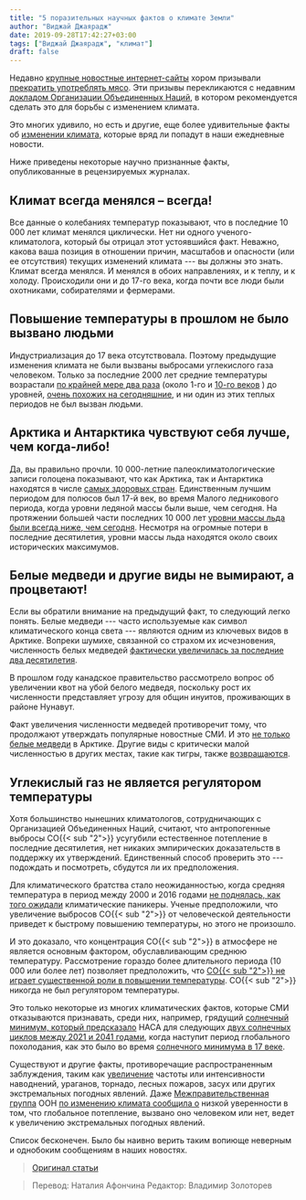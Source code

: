 ```yaml
---
title: "5 поразительных научных фактов о климате Земли"
author: "Виджай Джаярадж"
date: 2019-09-28T17:42:27+03:00
tags: ["Виджай Джаярадж", "климат"]
draft: false
---
```


Недавно [крупные новостные интернет-сайты](https://translate.google.com/translate?hl=ru&prev=_t&sl=auto&tl=ru&u=https://www.bbc.com/news/science-environment-49238749) хором призывали [прекратить употреблять мясо](https://translate.google.com/translate?hl=ru&prev=_t&sl=auto&tl=ru&u=https://edition.cnn.com/2019/08/08/world/ipcc-report-land-climate-crisis-sci-intl/index.html). Эти призывы перекликаются с недавним [докладом Организации Объединенных Наций](https://translate.google.com/translate?hl=ru&prev=_t&sl=auto&tl=ru&u=https://www.ipcc.ch/srccl-report-download-page/), в котором рекомендуется сделать это для борьбы с изменением климата.

Это многих удивило, но есть и другие, еще более удивительные факты об [изменении климата](https://translate.google.com/translate?hl=ru&prev=_t&sl=auto&tl=ru&u=https://fee.org/learning-center/issues/climate-change/how-the-profit-motive-can-help-fight-climate-change/), которые вряд ли попадут  в наши ежедневные новости.

Ниже приведены некоторые научно признанные факты, опубликованные в рецензируемых журналах.

## Климат всегда менялся – всегда!

Все данные о колебаниях температур показывают, что в последние 10 000 лет климат менялся циклически. Нет ни одного ученого-климатолога, который бы отрицал этот устоявшийся факт. Неважно, какова ваша позиция в отношении причин, масштабов и опасности (или ее отсутствия) текущих изменений климата --- вы должны это знать. Климат всегда менялся. И менялся в обоих направлениях, и к теплу, и к холоду. Происходили они и до 17-го века, когда почти все люди были охотниками, собирателями и фермерами.

## Повышение температуры в прошлом не было вызвано людьми

Индустриализация до 17 века отсутствовала. Поэтому предыдущие изменения климата не были вызваны выбросами углекислого газа человеком. Только за последние 2000 лет средние температуры возрастали [по крайней мере два раза](https://translate.google.com/translate?hl=ru&prev=_t&sl=auto&tl=ru&u=https://agbjarn.blog.is/users/fa/agbjarn/files/ljungquist-temp-reconstruction-2000-years.pdf) (около 1-го и [10-го веков](https://translate.google.com/translate?hl=ru&prev=_t&sl=auto&tl=ru&u=https://wattsupwiththat.com/2013/04/11/evidence-for-a-global-medieval-warm-period/) ) до уровней, [очень похожих на сегодняшние](#sthash.J5s6KM7i.e4RvvQbi.dpbs), и ни один из этих теплых периодов не был вызван людьми.

## Арктика и Антарктика чувствуют себя лучше, чем когда-либо!

Да, вы правильно прочли. 10 000-летние палеоклиматологические записи голоцена показывают, что как Арктика, так и Антарктика находятся в числе [самых здоровых стран](https://onlinelibrary.wiley.com/doi/abs/10.1002/jqs.2929). Единственным лучшим периодом для полюсов был 17-й век, во время Малого ледникового периода, когда уровни ледяной массы были выше, чем сегодня. На протяжении большей части последних 10 000 лет [уровни массы льда были всегда ниже, чем сегодня](https://i2.wp.com/notrickszone.com/wp-content/uploads/2017/03/Arctic-Sea-Ice-Holocene-Stein-17.jpg). Несмотря на огромные потери в последние десятилетия, уровни массы льда находятся около своих исторических максимумов.

## Белые медведи и другие виды не вымирают, а процветают!

Если вы обратили внимание на предыдущий факт, то следующий легко понять. Белые медведи --- часто используемые как символ климатического конца света --- являются одним из ключевых видов в Арктике. Вопреки шумихе, связанной со страхом их исчезновения, численность белых медведей [фактически увеличилась за последние два десятилетия](https://translate.google.com/translate?hl=ru&prev=_t&sl=auto&tl=ru&u=https://www.thegwpf.org/content/uploads/2014/08/healthy-polarbears.pdf).

В прошлом году канадское правительство рассмотрело вопрос об увеличении квот на убой белого медведя, поскольку рост их численности представляет угрозу для общин инуитов, проживающих в районе Нунавут.

Факт увеличения численности медведей противоречит тому, что продолжают утверждать  популярные новостные СМИ. И это [не только белые медведи](https://translate.google.com/translate?hl=ru&prev=_t&sl=auto&tl=ru&u=https://www.cnsnews.com/commentary/vijay-jayaraj/adapt-change-or-just-swim-why-fish-will-not-face-climate-apocalypse) в Арктике. Другие виды с критически малой численностью в других местах, такие как тигры, также [возвращаются](https://translate.google.com/translate?hl=ru&prev=_t&sl=auto&tl=ru&u=https://patriotpost.us/opinion/64677-as-tiger-numbers-soar-indian-prime-minister-bats-for-economic-development).

## Углекислый газ не является регулятором температуры

Хотя большинство нынешних климатологов, сотрудничающих с Организацией Объединенных Наций, считают, что антропогенные выбросы CO{{< sub "2">}} усугубили естественное потепление в последние десятилетия, нет никаких эмпирических доказательств в поддержку их утверждений. Единственный способ проверить это --- подождать и посмотреть, сбудутся ли их предположения.

Для климатического братства стало неожиданностью, когда средняя температура в период между 2000 и 2016 годами [не поднялась, как того ожидали](https://www.nature.com/articles/nclimate2938.epdf?referrer_access_token=rO_LAj7Squh3f_qt6natqdRgN0jAjWel9jnR3ZoTv0OqExA1EwYluYLwiaayT9ble9FcNagQ1ss5L1V0KiWd-xzbFQjp8p3e-nUsgU7jNuUykRRWZpgMltUfROWf3xSKeGSSY7TvMiWdaeBCmNzlbQKCodQ3ivWje8eZYAs8Dr1uu8L-i3CHt8f_jYiil5eUpRpdxdWDCSCvqts_NYB_l8yUG-b6Qu0dtrZLMnaUyec%3D&tracking_referrer=www.nature.com) климатические паникеры. Ученые предположили, что увеличение выбросов CO{{< sub "2">}} от человеческой деятельности приведет к быстрому повышению температуры, но этого не произошло.

И это доказало, что концентрация CO{{< sub "2">}} в атмосфере не является основным фактором, обуславливающим среднюю температуру. Рассмотрение гораздо более длительного периода (10 000 или более лет) позволяет предположить, что [CO{{< sub "2">}} не играет существенной роли в повышении температуры](https://translate.google.com/translate?hl=ru&prev=_t&sl=auto&tl=ru&u=https://cornwallalliance.org/2012/12/carbon-dioxide-and-air-temperature-who-leads-and-who-follows/). CO{{< sub "2">}} никогда не был регулятором температуры.

Это только некоторые из многих климатических фактов, которые СМИ отказываются признавать, среди них, например, грядущий [солнечный минимум, который предсказало](https://translate.google.com/translate?hl=ru&prev=_t&sl=auto&tl=ru&u=https://science.nasa.gov/science-news/news-articles/solar-minimum-is-coming) НАСА для следующих [двух солнечных циклов между 2021 и 2041 годами](https://translate.google.com/translate?hl=ru&prev=_t&sl=auto&tl=ru&u=https://link.springer.com/article/10.1007/s10509-019-3500-9), когда наступит период глобального похолодания, как это было во время [солнечного минимума в 17 веке](https://translate.google.com/translate?hl=ru&prev=_t&sl=auto&tl=ru&u=https://visibleearth.nasa.gov/view.php%3Fid%3D7122).

Существуют и другие факты, противоречащие распространенным заблуждения, таким как [увеличение](https://translate.google.com/translate?hl=ru&prev=_t&sl=auto&tl=ru&u=https://wattsupwiththat.com/extreme-weather-page/) частоты или интенсивности наводнений, ураганов, торнадо, лесных пожаров, засух или других экстремальных погодных явлений. Даже [Межправительственная группа](#page=20) ООН [по изменению климата сообщила о](#page=20) низкой уверенности в том, что глобальное потепление, вызвано оно человеком или нет, ведет к увеличению экстремальных погодных явлений.

Список бесконечен. Было бы наивно верить таким вопиюще неверным и однобоким сообщениям в наших новостях.

> [Оригинал статьи](https://fee.org/articles/5-surprising-scientific-facts-about-earth-s-climate/?utm_source=zapier&fbclid=IwAR3xUkK_RMmGiACVa1Af0gBu-pRjfmzoAuGgnxxjTIBa76mpz4kH37fL7EM)

> Перевод: Наталия Афончина
> Редактор: Владимир Золоторев

